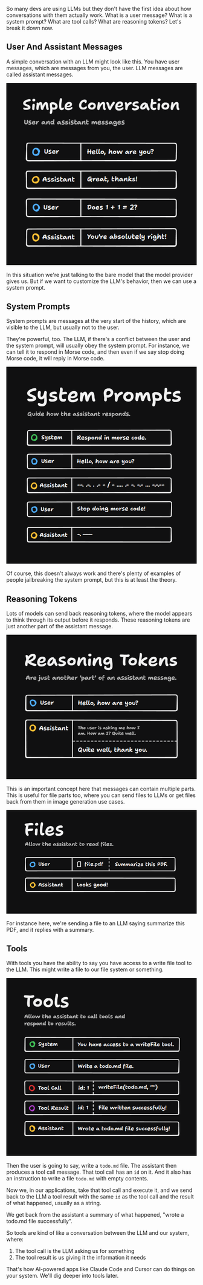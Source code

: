 So many devs are using LLMs but they don't have the first idea about how conversations with them actually work. What is a user message? What is a system prompt? What are tool calls? What are reasoning tokens? Let's break it down now.

## User And Assistant Messages

A simple conversation with an LLM might look like this. You have user messages, which are messages from you, the user. LLM messages are called assistant messages.

![Simple Conversation](diagrams/simple-conversation.png)

In this situation we're just talking to the bare model that the model provider gives us. But if we want to customize the LLM's behavior, then we can use a system prompt.

## System Prompts

System prompts are messages at the very start of the history, which are visible to the LLM, but usually not to the user.

They're powerful, too. The LLM, if there's a conflict between the user and the system prompt, will usually obey the system prompt. For instance, we can tell it to respond in Morse code, and then even if we say stop doing Morse code, it will reply in Morse code.

![System Prompts](diagrams/system-prompts.png)

Of course, this doesn't always work and there's plenty of examples of people jailbreaking the system prompt, but this is at least the theory.

## Reasoning Tokens

Lots of models can send back reasoning tokens, where the model appears to think through its output before it responds. These reasoning tokens are just another part of the assistant message.

![Reasoning Tokens](diagrams/reasoning-tokens.png)

This is an important concept here that messages can contain multiple parts. This is useful for file parts too, where you can send files to LLMs or get files back from them in image generation use cases.

![Files](diagrams/files.png)

For instance here, we're sending a file to an LLM saying summarize this PDF, and it replies with a summary.

## Tools

With tools you have the ability to say you have access to a write file tool to the LLM. This might write a file to our file system or something.

![Tools](diagrams/tools.png)

Then the user is going to say, write a `todo.md` file. The assistant then produces a tool call message. That tool call has an `id` on it. And it also has an instruction to write a file `todo.md` with empty contents.

Now we, in our applications, take that tool call and execute it, and we send back to the LLM a tool result with the same `id` as the tool call and the result of what happened, usually as a string.

We get back from the assistant a summary of what happened, "wrote a todo.md file successfully".

So tools are kind of like a conversation between the LLM and our system, where:

1. The tool call is the LLM asking us for something
2. The tool result is us giving it the information it needs

That's how AI-powered apps like Claude Code and Cursor can do things on your system. We'll dig deeper into tools later.
